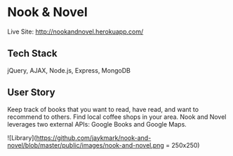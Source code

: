 # Nook & Novel
Live Site: http://nookandnovel.herokuapp.com/

## Tech Stack
jQuery, AJAX, Node.js, Express, MongoDB

## User Story
Keep track of books that you want to read, have read, and want to recommend to others. Find local coffee shops in your area. Nook and Novel leverages two external APIs: Google Books and Google Maps.

![Library](https://github.com/jaykmark/nook-and-novel/blob/master/public/images/nook-and-novel.png = 250x250)
